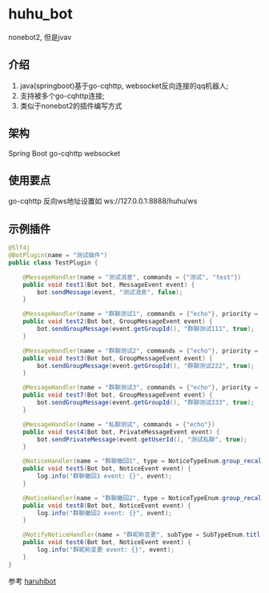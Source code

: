 # huhu_bot
nonebot2, 但是jvav

## 介绍
1. java(springboot)基于go-cqhttp, websocket反向连接的qq机器人;
2. 支持被多个go-cqhttp连接;
3. 类似于nonebot2的插件编写方式

## 架构
Spring Boot
go-cqhttp
websocket

## 使用要点
go-cqhttp 反向ws地址设置如 ws://127.0.0.1:8888/huhu/ws


## 示例插件
```Java
@Slf4j
@BotPlugin(name = "测试插件")
public class TestPlugin {

    @MessageHandler(name = "测试消息", commands = {"测试", "test"})
    public void test1(Bot bot, MessageEvent event) {
        bot.sendMessage(event, "测试消息", false);
    }

    @MessageHandler(name = "群聊测试1", commands = {"echo"}, priority = 3)
    public void test2(Bot bot, GroupMessageEvent event) {
        bot.sendGroupMessage(event.getGroupId(), "群聊测试111", true);
    }

    @MessageHandler(name = "群聊测试2", commands = {"echo"}, priority = 2, block = true)
    public void test3(Bot bot, GroupMessageEvent event) {
        bot.sendGroupMessage(event.getGroupId(), "群聊测试222", true);
    }

    @MessageHandler(name = "群聊测试3", commands = {"echo"}, priority = 1)
    public void test7(Bot bot, GroupMessageEvent event) {
        bot.sendGroupMessage(event.getGroupId(), "群聊测试333", true);
    }

    @MessageHandler(name = "私聊测试", commands = {"echo"})
    public void test4(Bot bot, PrivateMessageEvent event) {
        bot.sendPrivateMessage(event.getUserId(), "测试私聊", true);
    }

    @NoticeHandler(name = "群聊撤回1", type = NoticeTypeEnum.group_recall, priority = 2)
    public void test5(Bot bot, NoticeEvent event) {
        log.info("群聊撤回1 event: {}", event);
    }

    @NoticeHandler(name = "群聊撤回2", type = NoticeTypeEnum.group_recall, priority = 1)
    public void test8(Bot bot, NoticeEvent event) {
        log.info("群聊撤回2 event: {}", event);
    }

    @NotifyNoticeHandler(name = "群昵称变更", subType = SubTypeEnum.title)
    public void test6(Bot bot, NoticeEvent event) {
        log.info("群昵称变更 event: {}", event);
    }
}

```

参考 [haruhibot](https://gitee.com/Lelouch-cc/haruhibot-server)
